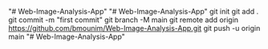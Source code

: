 "# Web-Image-Analysis-App" 
"# Web-Image-Analysis-App"  git init git add . git commit -m "first commit" git branch -M main git remote add origin https://github.com/bmounim/Web-Image-Analysis-App.git git push -u origin main
"# Web-Image-Analysis-App" 
